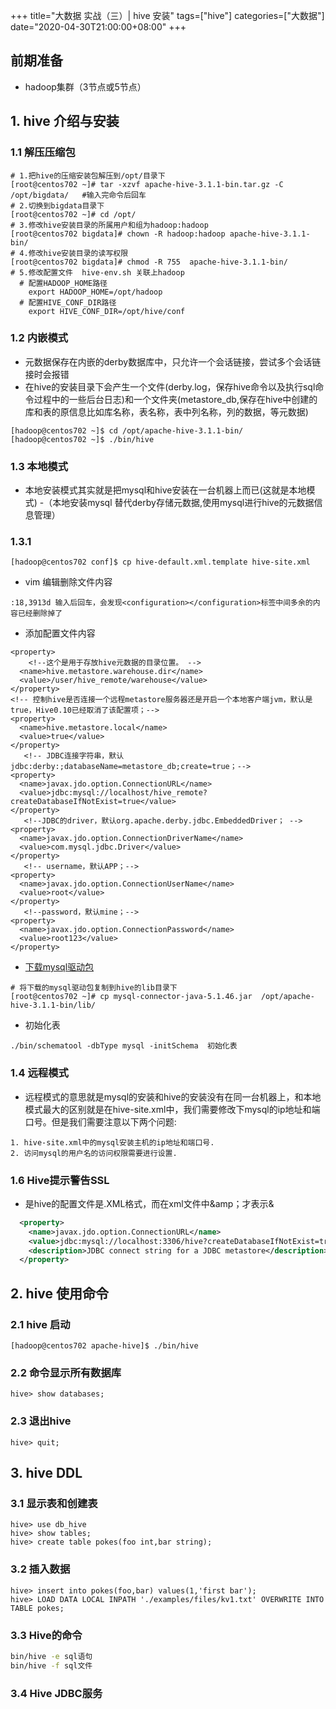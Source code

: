 +++
title="大数据 实战（三）| hive 安装"
tags=["hive"]
categories=["大数据"]
date="2020-04-30T21:00:00+08:00"
+++
## 前期准备
- hadoop集群（3节点或5节点）

## 1. hive 介绍与安装
### 1.1 解压压缩包
```
# 1.把hive的压缩安装包解压到/opt/目录下
[root@centos702 ~]# tar -xzvf apache-hive-3.1.1-bin.tar.gz -C /opt/bigdata/   #输入完命令后回车
# 2.切换到bigdata目录下
[root@centos702 ~]# cd /opt/
# 3.修改hive安装目录的所属用户和组为hadoop:hadoop
[root@centos702 bigdata]# chown -R hadoop:hadoop apache-hive-3.1.1-bin/
# 4.修改hive安装目录的读写权限
[root@centos702 bigdata]# chmod -R 755  apache-hive-3.1.1-bin/
# 5.修改配置文件  hive-env.sh 关联上hadoop
  # 配置HADOOP_HOME路径
    export HADOOP_HOME=/opt/hadoop
  # 配置HIVE_CONF_DIR路径
    export HIVE_CONF_DIR=/opt/hive/conf 
```
### 1.2 内嵌模式
- 元数据保存在内嵌的derby数据库中，只允许一个会话链接，尝试多个会话链接时会报错
- 在hive的安装目录下会产生一个文件(derby.log，保存hive命令以及执行sql命令过程中的一些后台日志)和一个文件夹(metastore_db,保存在hive中创建的库和表的原信息比如库名称，表名称，表中列名称，列的数据，等元数据)
```
[hadoop@centos702 ~]$ cd /opt/apache-hive-3.1.1-bin/
[hadoop@centos702 ~]$ ./bin/hive
```
### 1.3 本地模式
- 本地安装模式其实就是把mysql和hive安装在一台机器上而已(这就是本地模式)
-（本地安装mysql 替代derby存储元数据,使用mysql进行hive的元数据信息管理）
### 1.3.1 
```
[hadoop@centos702 conf]$ cp hive-default.xml.template hive-site.xml
```
- vim 编辑删除文件内容
```
:18,3913d 输入后回车，会发现<configuration></configuration>标签中间多余的内容已经删除掉了
```
- 添加配置文件内容
```
<property> 
    <!--这个是用于存放hive元数据的目录位置。 -->
  <name>hive.metastore.warehouse.dir</name>  
  <value>/user/hive_remote/warehouse</value>  
</property>  
<!-- 控制hive是否连接一个远程metastore服务器还是开启一个本地客户端jvm，默认是true，Hive0.10已经取消了该配置项；-->
<property>  
  <name>hive.metastore.local</name>  
  <value>true</value>  
</property>  
   <!-- JDBC连接字符串，默认jdbc:derby:;databaseName=metastore_db;create=true；-->
<property>  
  <name>javax.jdo.option.ConnectionURL</name>  
  <value>jdbc:mysql://localhost/hive_remote?createDatabaseIfNotExist=true</value>  
</property>  
   <!--JDBC的driver，默认org.apache.derby.jdbc.EmbeddedDriver； -->
<property>  
  <name>javax.jdo.option.ConnectionDriverName</name>  
  <value>com.mysql.jdbc.Driver</value>  
</property>  
   <!-- username，默认APP；-->
<property>  
  <name>javax.jdo.option.ConnectionUserName</name>  
  <value>root</value>  
</property>  
   <!--password，默认mine；-->
<property>  
  <name>javax.jdo.option.ConnectionPassword</name>  
  <value>root123</value>  
</property>  
```
- [下载mysql驱动包](<https://mvnrepository.com/artifact/mysql/mysql-connector-java/5.1.46>)
```
# 将下载的mysql驱动包复制到hive的lib目录下
[root@centos702 ~]# cp mysql-connector-java-5.1.46.jar  /opt/apache-hive-3.1.1-bin/lib/
```
- 初始化表
```
./bin/schematool -dbType mysql -initSchema  初始化表
```

### 1.4 远程模式
- 远程模式的意思就是mysql的安装和hive的安装没有在同一台机器上，和本地模式最大的区别就是在hive-site.xml中，我们需要修改下mysql的ip地址和端口号。但是我们需要注意以下两个问题:
```
1. hive-site.xml中的mysql安装主机的ip地址和端口号.
2. 访问mysql的用户名的访问权限需要进行设置.
```

### 1.6 Hive提示警告SSL
- 是hive的配置文件是.XML格式，而在xml文件中&amp；才表示&
```xml
  <property>
    <name>javax.jdo.option.ConnectionURL</name>
    <value>jdbc:mysql://localhost:3306/hive?createDatabaseIfNotExist=true&amp;useSSL=false</value>
    <description>JDBC connect string for a JDBC metastore</description>
  </property>

```

## 2. hive 使用命令
### 2.1 hive 启动
```
[hadoop@centos702 apache-hive]$ ./bin/hive
```
### 2.2 命令显示所有数据库
```
hive> show databases;
```
### 2.3 退出hive
```
hive> quit;
```
## 3. hive DDL
### 3.1 显示表和创建表
```
hive> use db_hive
hive> show tables;
hive> create table pokes(foo int,bar string);
```
### 3.2 插入数据
```
hive> insert into pokes(foo,bar) values(1,'first bar');
hive> LOAD DATA LOCAL INPATH './examples/files/kv1.txt' OVERWRITE INTO TABLE pokes;
``` 
### 3.3 Hive的命令
```sh
bin/hive -e sql语句
bin/hive -f sql文件
```
### 3.4 Hive JDBC服务

